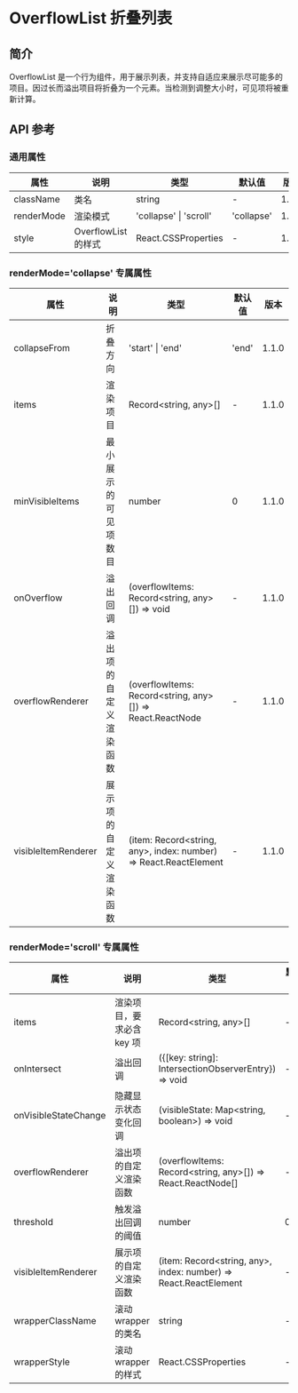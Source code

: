 # OverflowList 折叠列表

## 简介
OverflowList 是一个行为组件，用于展示列表，并支持自适应来展示尽可能多的项目。因过长而溢出项目将折叠为一个元素。当检测到调整大小时，可见项将被重新计算。

## API 参考

### 通用属性

| 属性         | 说明                 | 类型                  | 默认值     | 版本    |
| ------------ | -------------------- | --------------------- | ---------- | ------- |
| className    | 类名                 | string                | -          | 1.1.0   |
| renderMode   | 渲染模式             | 'collapse' \| 'scroll'| 'collapse' | 1.1.0   |
| style        | OverflowList的样式   | React.CSSProperties   | -          | 1.1.0   |

### renderMode='collapse' 专属属性

| 属性               | 说明                     | 类型                                   | 默认值 | 版本  |
| ------------------ | ------------------------ | -------------------------------------- | ------ | ----- |
| collapseFrom       | 折叠方向                 | 'start' \| 'end'                       | 'end'  | 1.1.0 |
| items              | 渲染项目                 | Record<string, any>[]                  | -      | 1.1.0 |
| minVisibleItems    | 最小展示的可见项数目     | number                                 | 0      | 1.1.0 |
| onOverflow         | 溢出回调                 | (overflowItems: Record<string, any>[]) => void | - | 1.1.0 |
| overflowRenderer   | 溢出项的自定义渲染函数   | (overflowItems: Record<string, any>[]) => React.ReactNode | - | 1.1.0 |
| visibleItemRenderer| 展示项的自定义渲染函数   | (item: Record<string, any>, index: number) => React.ReactElement | - | 1.1.0 |

### renderMode='scroll' 专属属性

| 属性                  | 说明                     | 类型                                   | 默认值 | 版本    |
| --------------------- | ------------------------ | -------------------------------------- | ------ | ------- |
| items                 | 渲染项目，要求必含 key 项 | Record<string, any>[]                  | -      | 1.1.0   |
| onIntersect           | 溢出回调                 | ({[key: string]: IntersectionObserverEntry}) => void | - | 1.1.0 |
| onVisibleStateChange  | 隐藏显示状态变化回调     | (visibleState: Map<string, boolean>) => void | - | 2.61.0 |
| overflowRenderer      | 溢出项的自定义渲染函数   | (overflowItems: Record<string, any>[]) => React.ReactNode[] | - | 1.1.0 |
| threshold             | 触发溢出回调的阈值       | number                                 | 0.75   | 1.1.0   |
| visibleItemRenderer   | 展示项的自定义渲染函数   | (item: Record<string, any>, index: number) => React.ReactElement | - | 1.1.0 |
| wrapperClassName      | 滚动 wrapper 的类名      | string                                 | -      | 1.1.0   |
| wrapperStyle          | 滚动 wrapper 的样式      | React.CSSProperties                    | -      | 1.1.0   |
